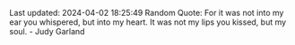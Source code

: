 Last updated: 2024-04-02 18:25:49
Random Quote: For it was not into my ear you whispered, but into my heart. It was not my lips you kissed, but my soul. - Judy Garland
